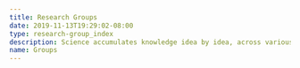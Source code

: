```yaml
---
title: Research Groups
date: 2019-11-13T19:29:02-08:00
type: research-group_index
description: Science accumulates knowledge idea by idea, across various fields and efforts. Frfequent incremental contributions build up until we break through. Research is where our “ideas-to-superpowers pipeline” begins.
name: Groups
---
```

